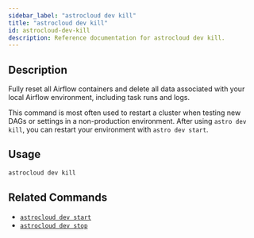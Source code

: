 ```yaml
---
sidebar_label: "astrocloud dev kill"
title: "astrocloud dev kill"
id: astrocloud-dev-kill
description: Reference documentation for astrocloud dev kill.
---
```


## Description

Fully reset all Airflow containers and delete all data associated with your local Airflow environment, including task runs and logs.

This command is most often used to restart a cluster when testing new DAGs or settings in a non-production environment. After using `astro dev kill`, you can restart your environment with `astro dev start`.

## Usage

```sh
astrocloud dev kill
```

## Related Commands

- [`astrocloud dev start`](cli-reference/astrocloud-dev-start.md)
- [`astrocloud dev stop`](cli-reference/astrocloud-dev-stop.md)
